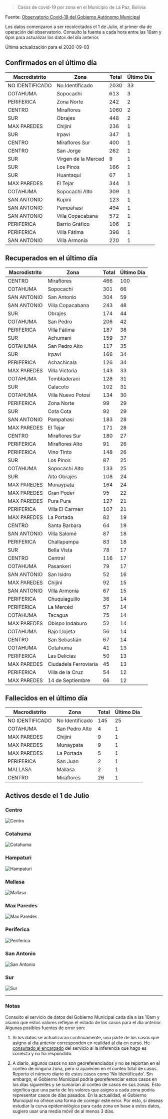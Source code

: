 > Casos de covid-19 por zona en el Municipio de La Paz, Bolivia

Fuente: [Observatorio Covid-19 del Gobierno Autónomo Municipal](http://observatoriocovid19.lapaz.bo/observatorio/index.php/datos-abiertos-covid)

Los datos comenzaron a ser recolectados el 1 de Julio, el primer día de operación del observatorio. Consulto la fuente a cada hora entre las 10am y 6pm para actualizar los datos del día anterior.

Última actualización para el 2020-09-03

## Confirmados en el último día

| Macrodistrito   | Zona                |   Total |   Último Día |
|-----------------|---------------------|---------|--------------|
| NO IDENTIFICADO | No Identificado     |    2030 |           33 |
| COTAHUMA        | Sopocachi           |     613 |            3 |
| PERIFERICA      | Zona Norte          |     242 |            2 |
| CENTRO          | Miraflores          |    1060 |            2 |
| SUR             | Obrajes             |     448 |            2 |
| MAX PAREDES     | Chijini             |     236 |            1 |
| SUR             | Irpavi              |     347 |            1 |
| CENTRO          | Miraflores Sur      |     400 |            1 |
| CENTRO          | San Jorge           |     262 |            1 |
| SUR             | Virgen de la Merced |       9 |            1 |
| SUR             | Los Pinos           |     166 |            1 |
| SUR             | Huantaqui           |      67 |            1 |
| MAX PAREDES     | El Tejar            |     344 |            1 |
| COTAHUMA        | Sopocachi Alto      |     309 |            1 |
| SAN ANTONIO     | Kupini              |     123 |            1 |
| SAN ANTONIO     | Pampahasi           |     494 |            1 |
| SAN ANTONIO     | Villa Copacabana    |     572 |            1 |
| PERIFERICA      | Barrio Gráfico      |     106 |            1 |
| PERIFERICA      | Villa Fátima        |     398 |            1 |
| SAN ANTONIO     | Villa Armonía       |     220 |            1 |

## Recuperados en el último día

| Macrodistrito   | Zona                  |   Total |   Último Día |
|-----------------|-----------------------|---------|--------------|
| CENTRO          | Miraflores            |     466 |          100 |
| COTAHUMA        | Sopocachi             |     301 |           66 |
| SAN ANTONIO     | San Antonio           |     304 |           59 |
| SAN ANTONIO     | Villa Copacabana      |     243 |           48 |
| SUR             | Obrajes               |     174 |           44 |
| COTAHUMA        | San Pedro             |     206 |           42 |
| PERIFERICA      | Villa Fátima          |     187 |           38 |
| SUR             | Achumani              |     159 |           37 |
| COTAHUMA        | San Pedro Alto        |     117 |           35 |
| SUR             | Irpavi                |     166 |           34 |
| PERIFERICA      | Achachicala           |     126 |           34 |
| MAX PAREDES     | Villa Victoria        |     143 |           33 |
| COTAHUMA        | Tembladerani          |     128 |           31 |
| SUR             | Calacoto              |     102 |           31 |
| COTAHUMA        | Villa Nuevo Potosí    |     134 |           30 |
| PERIFERICA      | Zona Norte            |      99 |           29 |
| SUR             | Cota Cota             |      92 |           29 |
| SAN ANTONIO     | Pampahasi             |     183 |           28 |
| MAX PAREDES     | El Tejar              |     171 |           28 |
| CENTRO          | Miraflores Sur        |     180 |           27 |
| PERIFERICA      | Miraflores Alto       |      91 |           26 |
| PERIFERICA      | Vino Tinto            |     148 |           26 |
| SUR             | Los Pinos             |      87 |           25 |
| COTAHUMA        | Sopocachi Alto        |     133 |           25 |
| SUR             | Alto Obrajes          |     108 |           24 |
| MAX PAREDES     | Munaypata             |     164 |           24 |
| MAX PAREDES     | Gran Poder            |      95 |           22 |
| MAX PAREDES     | Pura Pura             |     127 |           21 |
| PERIFERICA      | Villa El Carmen       |     107 |           21 |
| MAX PAREDES     | La Portada            |      82 |           19 |
| CENTRO          | Santa Barbara         |      64 |           19 |
| SAN ANTONIO     | Villa Salomé          |      87 |           18 |
| PERIFERICA      | Challapampa           |      83 |           18 |
| SUR             | Bella Vista           |      78 |           17 |
| CENTRO          | Central               |     116 |           17 |
| COTAHUMA        | Pasankeri             |      79 |           17 |
| SAN ANTONIO     | San Isidro            |      52 |           16 |
| MAX PAREDES     | Chijini               |      92 |           15 |
| SAN ANTONIO     | Villa Armonía         |      67 |           15 |
| PERIFERICA      | Chuquiaguillo         |      36 |           14 |
| PERIFERICA      | La Mercéd             |      57 |           14 |
| COTAHUMA        | Tacagua               |      75 |           14 |
| MAX PAREDES     | Obispo Indaburo       |      52 |           14 |
| COTAHUMA        | Bajo Llojeta          |      56 |           14 |
| CENTRO          | San Sebastián         |      67 |           14 |
| COTAHUMA        | Cotahuma              |      41 |           13 |
| PERIFERICA      | Las Delicias          |      50 |           13 |
| MAX PAREDES     | Ciudadela Ferroviaria |      45 |           13 |
| PERIFERICA      | Villa de la Cruz      |      54 |           12 |
| MAX PAREDES     | 14 de Septiembre      |      66 |           12 |

## Fallecidos en el último día

| Macrodistrito   | Zona            |   Total |   Último Día |
|-----------------|-----------------|---------|--------------|
| NO IDENTIFICADO | No Identificado |     145 |           25 |
| COTAHUMA        | San Pedro Alto  |       4 |            1 |
| MAX PAREDES     | Chijini         |       9 |            1 |
| MAX PAREDES     | Munaypata       |       9 |            1 |
| MAX PAREDES     | La Portada      |       5 |            1 |
| PERIFERICA      | San Juan        |       2 |            1 |
| MALLASA         | Mallasa         |       2 |            1 |
| CENTRO          | Miraflores      |      26 |            1 |

## Activos desde el 1 de Julio

### Centro

![Centro](plots/activos_centro.png)

### Cotahuma

![Cotahuma](plots/activos_cotahuma.png)

### Hampaturi

![Hampaturi](plots/activos_hampaturi.png)

### Mallasa

![Mallasa](plots/activos_mallasa.png)

### Max Paredes

![Max Paredes](plots/activos_max_paredes.png)

### Periferica

![Periferica](plots/activos_periferica.png)

### San Antonio

![San Antonio](plots/activos_san_antonio.png)

### Sur

![Sur](plots/activos_sur.png)

---

### Notas

Consulto el servicio de datos del Gobierno Municipal cada día a las 10am y asumo que estos valores reflejan el estado de los casos para el día anterior. Algunas posibles fuentes de error son:

1. Si los datos se actualizaran contínuamente, una parte de los casos que asigno al día anterior corresponden en realidad al día en curso. [He consultado al encargado](https://twitter.com/mauforonda/status/1278727234765959168) del servicio si la inferencia que hago es correcta y no ha respondido.

2. A diario, algunos casos no son georeferenciados y no se reportan en el conteo de ninguna zona, pero sí aparecen en el conteo total de casos. Reporto el número diario de estos casos como 'No Identificado'.  Sin embargo, el Gobierno Municipal podría georeferenciar estos casos en los días siguientes y se sumarían al conteo de casos en sus zonas. Esto significa que una parte de los valores que asigno a cada zona podría representar casos de días pasados. En la actualidad, el Gobierno Municipal no ofrece una forma de corregir este error. Por esto, si deseas estudiar la curva epidemiológica para cada zona en base a estos datos, sugiero usar una media móvil de al menos 3 días.